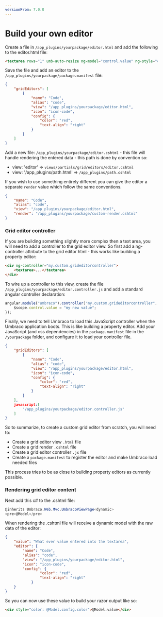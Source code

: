 ```yaml
---
versionFrom: 7.0.0
---
```


# Build your own editor

Create a file in `/app_plugins/yourpackage/editor.html` and add the following to the editor.html file:

```html
<textarea rows="1" umb-auto-resize ng-model="control.value" ng-style="control.editor.config"></textarea>
```

Save the file and add an editor to the `/app_plugins/yourpackage/package.manifest` file:

```json
{
    "gridEditors": [
        {
            "name": "Code",
            "alias": "code",
            "view": "/app_plugins/yourpackage/editor.html",
            "icon": "icon-code",
            "config": {
                "color": "red",
                "text-align": "right"
            }
        }
    ]
}
```

Add a new file: `/app_plugins/yourpackage/editor.cshtml` - this file will handle rendering the entered data  - this path is done by convention so:

- view: 'editor' => `views/partials/grid/editors/editor.cshtml`
- view: '/app_plugins/path.html' => `/app_plugins/path.cshtml`

If you wish to use something entirely different you can give the editor a separate `render` value which follow the same conventions.

```json
{
    "name": "Code",
    "alias": "code",
    "view": "/app_plugins/yourpackage/editor.html",
    "render": "/app_plugins/yourpackage/custom-render.cshtml"
}
```

### Grid editor controller
If you are building something slightly more complex then a text area, you will need to add a controller to the grid editor view. So first add a ng-controller attribute to the grid editor html - this works like building a property editor:

```html
<div ng-controller="my.custom.grideditorcontroller">
    <textarea>...</textarea>
</div>
```

To wire up a controller to this view, create the file `/app_plugins/yourpackage/editor.controller.js` and add a standard angular controller declaration:

```js
angular.module("umbraco").controller("my.custom.grideditorcontroller", function ($scope) {
    $scope.control.value = "my new value";
});
```

Finally, we need to tell Umbraco to load this JavaScript controller when the Umbraco application boots. This is like building a property editor. Add your JavaScript (and css dependencies) in the `package.manifest` file in the `/yourpackage` folder, and configure it to load your controller file.

```json
{
    "gridEditors": [
        {
            "name": "Code",
            "alias": "code",
            "view": "/app_plugins/yourpackage/editor.html",
            "icon": "icon-code",
            "config": {
                "color": "red",
                "text-align": "right"
            }
        }
    ],
    javascript:[
        "/app_plugins/yourpackage/editor.controller.js"
    ]
}
```

So to summarize, to create a custom grid editor from scratch, you will need to:

- Create a grid editor view `.html` file
- Create a grid render `.cshtml` file
- Create a grid editor controller `.js` file
- Create a `package.manifest` to register the editor and make Umbraco load needed files

This process tries to be as close to building property editors as currently possible.


### Rendering grid editor content
Next add this c# to the .cshtml file:

```csharp
@inherits Umbraco.Web.Mvc.UmbracoViewPage<dynamic>
<pre>@Model</pre>
```

When rendering the .cshtml file will receive a dynamic model with the raw data of the editor:

```json
{
    "value": "What ever value entered into the textarea",
    "editor": {
        "name": "Code",
        "alias": "code",
        "view": "/app_plugins/yourpackage/editor.html",
        "icon": "icon-code",
        "config": {
                "color": "red",
                "text-align": "right"
            }
    }
}
```

So you can now use these value to build your razor output like so:

```html
<div style="color: @Model.config.color">@Model.value</div>
```
